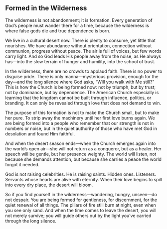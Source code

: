 ## Formed in the Wilderness

The wilderness is not abandonment; it is formation.
Every generation of God’s people must wander there for a time, because the
wilderness is where false gods die and true dependence is born.

We live in a cultural desert now. There is plenty to consume, yet little that
nourishes. We have abundance without orientation, connection without communion,
progress without peace. The air is full of voices, but few words carry light.
And so God leads His people away from the noise, as He always has—into the slow
terrain of hunger and humility, into the school of trust.

In the wilderness, there are no crowds to applaud faith. There is no power to
disguise pride. There is only manna—mysterious provision, enough for the
day—and the long silence where God asks, “Will you walk with Me still?”
This is how the Church is being formed now: not by triumph, but by trust; not
by dominance, but by dependence. The American Church especially is learning
that the kingdom cannot be built through influence, politics, or branding. It
can only be revealed through love that does not demand to win.

The purpose of this formation is not to make the Church small, but to make her
pure. To strip away the machinery until her first love burns again. We are
being formed into a people who remember that our strength is not in numbers or
noise, but in the quiet authority of those who have met God in desolation and
found Him faithful.

And when the desert season ends—when the Church emerges again into the world’s
open air—she will not return as a conqueror, but as a healer. Her speech will
be gentle, but her presence weighty. The world will listen, not because she
demands attention, but because she carries a peace the world forgot it needed.

God is not raising celebrities. He is raising saints. Hidden ones. Listeners.
Servants whose hearts are alive with eternity. When their love begins to spill
into every dry place, the desert will bloom.

So if you find yourself in the wilderness—wandering, hungry, unseen—do not
despair. You are being formed for gentleness, for discernment, for the quiet
renewal of all things. The pillars of fire still burn at night, even when you
see only sand. And when the time comes to leave the desert, you will not merely
survive; you will guide others out by the light you’ve carried through the long
silence.
